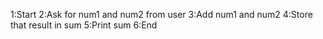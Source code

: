 1:Start
2:Ask for num1 and num2 from user
3:Add num1 and num2
4:Store that result in sum
5:Print sum
6:End